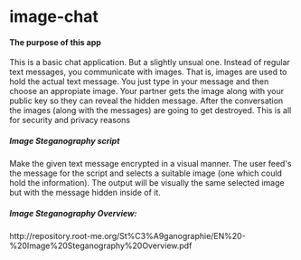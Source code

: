 # image-chat

<h4>The purpose of this app</h4>
    This is a basic chat application. But a slightly unsual one. Instead of regular text messages, you communicate with images.
    That is, images are used to hold the actual text message.
    You just type in your message and then choose an appropiate image. Your partner gets the image along with your public key
    so they can reveal the hidden message. 
    After the conversation the images (along with the messages) are going to get destroyed. This is all for security and privacy reasons 
    
    
<h5>Image Steganography script</h5>
  Make the given text message encrypted in a visual manner. The user feed's the message for the script and selects
    a suitable image (one which could hold the information). The output will be visually the same selected image
    but with the message hidden inside of it.

<h5>Image Steganography Overview:</h5>
    http://repository.root-me.org/St%C3%A9ganographie/EN%20-%20Image%20Steganography%20Overview.pdf
